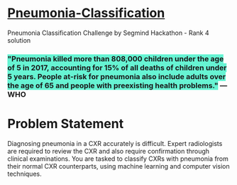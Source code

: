 # [Pneumonia-Classification](https://github.com/jay-k2j2/Pneumonia-Classification/blob/main/pneumonia-classification-segmind.ipynb)

Pneumonia Classification Challenge by Segmind Hackathon - Rank 4 solution


### <span style="background-color: #66f4d3">"Pneumonia killed more than 808,000 children under the age of 5 in 2017, accounting for 15% of all deaths of children under 5 years. People at-risk for pneumonia also include adults over the age of 65 and people with preexisting health problems."</span> — WHO

# Problem Statement
Diagnosing pneumonia in a CXR accurately is difficult. Expert radiologists are required to review the CXR and also require confirmation through clinical examinations. You are tasked to classify CXRs with pneumonia from their normal CXR counterparts, using machine learning and computer vision techniques.

